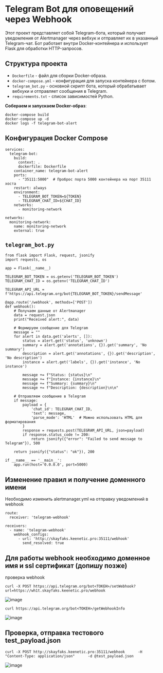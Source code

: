 # Telegram Bot для оповещений через Webhook

Этот проект представляет собой Telegram-бота, который получает уведомления от Alertmanager через вебхук и отправляет их в указанный Telegram-чат. Бот работает внутри Docker-контейнера и использует Flask для обработки HTTP-запросов.

## Структура проекта

- `Dockerfile` - файл для сборки Docker-образа.
- `docker-compose.yml` - конфигурация для запуска контейнера с ботом.
- `telegram_bot.py` - основной скрипт бота, который обрабатывает вебхуки и отправляет сообщения в Telegram.
- `requirements.txt` - список зависимостей Python.


**Собераем и запускаем Docker-образ**:

```
docker-compose build
docker-compose up -d
docker logs -f telegram-bot-alert
```

## Конфигурация Docker Compose

```
services:
  telegram-bot:
    build:
      context: .
      dockerfile: Dockerfile
    container_name: telegram-bot-alert
    ports:
      - "35111:5000"  # Проброс порта 5000 контейнера на порт 35111 хоста
    restart: always
    environment:
      - TELEGRAM_BOT_TOKEN=${TOKEN}
      - TELEGRAM_CHAT_ID=${CHAT_ID}
    networks:
      - monitoring-network

networks:
  monitoring-network:
    name: monitoring-network
    external: true
```

##  `telegram_bot.py`

```
from flask import Flask, request, jsonify
import requests, os

app = Flask(__name__)

TELEGRAM_BOT_TOKEN = os.getenv('TELEGRAM_BOT_TOKEN')
TELEGRAM_CHAT_ID = os.getenv('TELEGRAM_CHAT_ID')

TELEGRAM_API_URL = f'https://api.telegram.org/bot{TELEGRAM_BOT_TOKEN}/sendMessage'

@app.route('/webhook', methods=['POST'])
def webhook():
    # Получаем данные от Alertmanager
    data = request.json
    print("Received alert:", data)

    # Формируем сообщение для Telegram
    message = ""
    for alert in data.get('alerts', []):
        status = alert.get('status', 'unknown')
        summary = alert.get('annotations', {}).get('summary', 'No summary')
        description = alert.get('annotations', {}).get('description', 'No description')
        instance = alert.get('labels', {}).get('instance', 'No instance')

        message += f"Status: {status}\n"
        message += f"Instance: {instance}\n"
        message += f"Summary: {summary}\n"
        message += f"Description: {description}\n\n"

    # Отправляем сообщение в Telegram
    if message:
        payload = {
            'chat_id': TELEGRAM_CHAT_ID,
            'text': message,
            'parse_mode': 'HTML'  # Можно использовать HTML для форматирования
        }
        response = requests.post(TELEGRAM_API_URL, json=payload)
        if response.status_code != 200:
            return jsonify({"error": "Failed to send message to Telegram"}), 500

    return jsonify({"status": "ok"}), 200

if __name__ == '__main__':
    app.run(host='0.0.0.0', port=5000)
```

## Изменение правил и получение доменного имени

Необходимо изменить alertmanager.yml на отправку уведомлений в webhook
```
route:
  receiver: 'telegram-webhook'

receivers:
  - name: 'telegram-webhook'
    webhook_configs:
      - url: 'http://skayfaks.keenetic.pro:35111/webhook'
        send_resolved: true
```

## Для работы webhook необходимо доменное имя и ssl сертификат (допишу позже)

проверка webhook

```
curl -X POST https://api.telegram.org/bot<ТОКЕН>/setWebhook?url=https://wh1t.skayfaks.keenetic.pro/webhook
```
![image](https://github.com/user-attachments/assets/534e1d33-fc48-4664-a49b-85b148f06b3e)


```
curl https://api.telegram.org/bot<ТОКЕН>/getWebhookInfo
```
![image](https://github.com/user-attachments/assets/8029ba1a-2563-4a5a-a3de-fab929372be3)


## Проверка, отправка тестового test_payload.json
```
curl -X POST http://skayfaks.keenetic.pro:35111/webhook      -H "Content-Type: application/json"      -d @test_payload.json
```

![image](https://github.com/user-attachments/assets/e9108dea-5a08-43e9-ba23-442edc7189c4)
